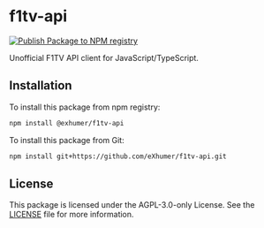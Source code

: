 # f1tv-api

[![Publish Package to NPM registry](https://github.com/eXhumer/f1tv-api/actions/workflows/publish.yml/badge.svg)](https://github.com/eXhumer/f1tv-api/actions/workflows/publish.yml)

Unofficial F1TV API client for JavaScript/TypeScript.

## Installation
To install this package from npm registry:
  ```bash
  npm install @exhumer/f1tv-api
  ```

To install this package from Git:
  ```bash
  npm install git+https://github.com/eXhumer/f1tv-api.git
  ```

## License

This package is licensed under the AGPL-3.0-only License. See the [LICENSE](LICENSE.md) file for more information.
